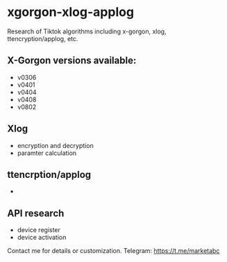 # xgorgon-xlog-applog
Research of Tiktok algorithms including x-gorgon, xlog, ttencryption/applog, etc.

## X-Gorgon versions available:
* v0306
* v0401
* v0404
* v0408
* v0802

## Xlog
* encryption and decryption
* paramter calculation

## ttencrption/applog
* 

## API research
* device register
* device activation

Contact me for details or customization.
Telegram: https://t.me/marketabc


